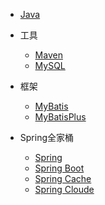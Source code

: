
* [Java](Java/第1章Java开发环境/README.md)

* 工具
  * [Maven](/Maven/Maven基础.md)
  * [MySQL](/MySQL/README.md)

* 框架
  * [MyBatis](/MyBatis/MyBatis入门.md)
  * [MyBatisPlus](/MyBatis/MyBatisPlus.md)

* Spring全家桶
  * [Spring](/Spring/Spring.md)
  * [Spring Boot](/Spring/SpringBoot.md)
  * [Spring Cache](/Spring/SpringCache.md)
  * [Spring Cloude](/Spring/SpringCloude.md)







